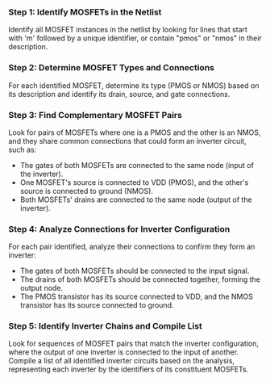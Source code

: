 
### Step 1: Identify MOSFETs in the Netlist
Identify all MOSFET instances in the netlist by looking for lines that start with 'm' followed by a unique identifier, or contain "pmos" or "nmos" in their description.

### Step 2: Determine MOSFET Types and Connections
For each identified MOSFET, determine its type (PMOS or NMOS) based on its description and identify its drain, source, and gate connections.

### Step 3: Find Complementary MOSFET Pairs
Look for pairs of MOSFETs where one is a PMOS and the other is an NMOS, and they share common connections that could form an inverter circuit, such as:
- The gates of both MOSFETs are connected to the same node (input of the inverter).
- One MOSFET's source is connected to VDD (PMOS), and the other's source is connected to ground (NMOS).
- Both MOSFETs' drains are connected to the same node (output of the inverter).

### Step 4: Analyze Connections for Inverter Configuration
For each pair identified, analyze their connections to confirm they form an inverter:
- The gates of both MOSFETs should be connected to the input signal.
- The drains of both MOSFETs should be connected together, forming the output node.
- The PMOS transistor has its source connected to VDD, and the NMOS transistor has its source connected to ground.

### Step 5: Identify Inverter Chains and Compile List
Look for sequences of MOSFET pairs that match the inverter configuration, where the output of one inverter is connected to the input of another. Compile a list of all identified inverter circuits based on the analysis, representing each inverter by the identifiers of its constituent MOSFETs.
